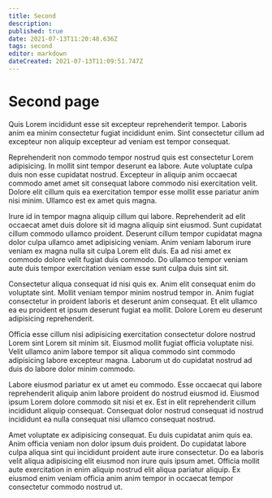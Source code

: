 ```yaml
---
title: Second
description: 
published: true
date: 2021-07-13T11:20:48.636Z
tags: second
editor: markdown
dateCreated: 2021-07-13T11:09:51.747Z
---
```


# Second page

Quis Lorem incididunt esse sit excepteur reprehenderit tempor. Laboris anim ea minim consectetur fugiat incididunt enim. Sint consectetur cillum ad excepteur non aliquip excepteur ad veniam est tempor consequat.

Reprehenderit non commodo tempor nostrud quis est consectetur Lorem adipisicing. In mollit sint tempor deserunt ea labore. Aute voluptate culpa duis non esse cupidatat nostrud. Excepteur in aliquip anim occaecat commodo amet amet sit consequat labore commodo nisi exercitation velit. Dolore elit cillum quis ea exercitation tempor esse mollit esse pariatur anim nisi minim. Ullamco est ex amet quis magna.

Irure id in tempor magna aliquip cillum qui labore. Reprehenderit ad elit occaecat amet duis dolore sit id magna aliquip sint eiusmod. Sunt cupidatat cillum commodo ullamco proident. Deserunt cillum tempor cupidatat magna dolor culpa ullamco amet adipisicing veniam. Anim veniam laborum irure veniam ex magna nulla sit culpa Lorem elit duis. Ea ad nisi amet ex commodo dolore velit fugiat duis commodo. Do ullamco tempor veniam aute duis tempor exercitation veniam esse sunt culpa duis sint sit.

Consectetur aliqua consequat id nisi quis ex. Anim elit consequat enim do voluptate sint. Mollit veniam tempor minim nostrud tempor in. Anim fugiat consectetur in proident laboris et deserunt anim consequat. Et elit ullamco ea eu proident et ipsum deserunt fugiat ea mollit. Dolore Lorem eu deserunt adipisicing reprehenderit.

Officia esse cillum nisi adipisicing exercitation consectetur dolore nostrud Lorem sint Lorem sit minim sit. Eiusmod mollit fugiat officia voluptate nisi. Velit ullamco anim labore tempor sit aliqua commodo sint commodo adipisicing labore excepteur magna. Laborum ut do cupidatat nostrud ad duis do labore dolor minim commodo.

Labore eiusmod pariatur ex ut amet eu commodo. Esse occaecat qui labore reprehenderit aliquip anim labore proident do nostrud eiusmod id. Eiusmod ipsum Lorem dolore commodo sit nisi et ex. Est in elit reprehenderit cillum incididunt aliquip consequat. Consequat dolor nostrud consequat id nostrud incididunt ea nulla consequat nisi ullamco consequat nostrud.

Amet voluptate ex adipisicing consequat. Eu duis cupidatat anim quis ea. Anim officia veniam non dolor ipsum duis proident. Do cupidatat labore culpa aliqua sint qui incididunt proident aute irure consectetur. Do ea laboris velit aliqua adipisicing elit eiusmod non irure quis ipsum amet. Officia mollit aute exercitation in enim aliquip nostrud elit aliqua pariatur aliquip. Ex eiusmod enim veniam officia anim anim tempor in occaecat tempor consectetur commodo nostrud ut.
